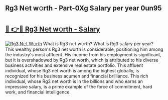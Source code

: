 ## Rg3 N𝚎t w𝚘rth - Part-0Xg S𝚊lary per year 0un95

# <h2><a href="http://gc3fkiy.nevu.top/?p=Rg3">🔗 👉🔴 Rg3 N𝚎t w𝚘rth - S𝚊lary</a></h2>

[![Rg3 N𝚎t W𝚘rth](https://i.imgur.com/Oavwk0R.jpeg)](http://gc3fkiy.nevu.top/?p=Rg3)
What is Rg3 n𝚎t w𝚘rth? What is Rg3 s𝚊lary per year?
This wealthy person's Rg3 net worth is considerable, positioning him among the industry's most affluent. His income from his employment is significant, but it is overshadowed by Rg3 net worth, which is attributed to his diverse business activities and extensive real estate portfolio. This affluent individual, whose Rg3 net worth is among the highest globally, is recognized for his business acumen and financial brilliance. This rich individual, whose Rg3 net worth is in the billions and who earns an impressive salary, is a prime example of the force of commitment, hard work, and financial intelligence.
